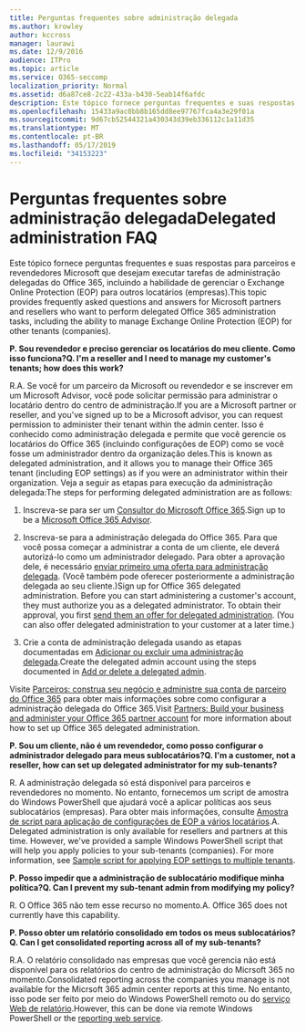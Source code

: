 ```yaml
---
title: Perguntas frequentes sobre administração delegada
ms.author: krowley
author: kccross
manager: laurawi
ms.date: 12/9/2016
audience: ITPro
ms.topic: article
ms.service: O365-seccomp
localization_priority: Normal
ms.assetid: d6a87ce8-2c22-433a-b430-5eab14f6afdc
description: Este tópico fornece perguntas frequentes e suas respostas para parceiros e revendedores Microsoft que desejam executar tarefas de administração delegadas do Office 365, incluindo a habilidade de gerenciar o Exchange Online Protection (EOP) para outros locatários (empresas).
ms.openlocfilehash: 15433a9ac0bb8b165dd8ee97767fca4a3e29f01a
ms.sourcegitcommit: 9d67cb52544321a430343d39eb336112c1a11d35
ms.translationtype: MT
ms.contentlocale: pt-BR
ms.lasthandoff: 05/17/2019
ms.locfileid: "34153223"
---
```

# <a name="delegated-administration-faq"></a><span data-ttu-id="3f6cc-103">Perguntas frequentes sobre administração delegada</span><span class="sxs-lookup"><span data-stu-id="3f6cc-103">Delegated administration FAQ</span></span>

<span data-ttu-id="3f6cc-104">Este tópico fornece perguntas frequentes e suas respostas para parceiros e revendedores Microsoft que desejam executar tarefas de administração delegadas do Office 365, incluindo a habilidade de gerenciar o Exchange Online Protection (EOP) para outros locatários (empresas).</span><span class="sxs-lookup"><span data-stu-id="3f6cc-104">This topic provides frequently asked questions and answers for Microsoft partners and resellers who want to perform delegated Office 365 administration tasks, including the ability to manage Exchange Online Protection (EOP) for other tenants (companies).</span></span>
  
 <span data-ttu-id="3f6cc-105">**P. Sou revendedor e preciso gerenciar os locatários do meu cliente. Como isso funciona?**</span><span class="sxs-lookup"><span data-stu-id="3f6cc-105">**Q. I'm a reseller and I need to manage my customer's tenants; how does this work?**</span></span>
  
<span data-ttu-id="3f6cc-106">R.</span><span class="sxs-lookup"><span data-stu-id="3f6cc-106">A.</span></span> <span data-ttu-id="3f6cc-107">Se você for um parceiro da Microsoft ou revendedor e se inscrever em um Microsoft Advisor, você pode solicitar permissão para administrar o locatário dentro do centro de administração.</span><span class="sxs-lookup"><span data-stu-id="3f6cc-107">If you are a Microsoft partner or reseller, and you've signed up to be a Microsoft advisor, you can request permission to administer their tenant within the admin center.</span></span> <span data-ttu-id="3f6cc-108">Isso é conhecido como administração delegada e permite que você gerencie os locatários do Office 365 (incluindo configurações de EOP) como se você fosse um administrador dentro da organização deles.</span><span class="sxs-lookup"><span data-stu-id="3f6cc-108">This is known as delegated administration, and it allows you to manage their Office 365 tenant (including EOP settings) as if you were an administrator within their organization.</span></span> <span data-ttu-id="3f6cc-109">Veja a seguir as etapas para execução da administração delegada:</span><span class="sxs-lookup"><span data-stu-id="3f6cc-109">The steps for performing delegated administration are as follows:</span></span>
  
1. <span data-ttu-id="3f6cc-110">Inscreva-se para ser um [Consultor do Microsoft Office 365](https://aka.ms/cloudbenefits).</span><span class="sxs-lookup"><span data-stu-id="3f6cc-110">Sign up to be a [Microsoft Office 365 Advisor](https://aka.ms/cloudbenefits).</span></span>
    
2. <span data-ttu-id="3f6cc-p102">Inscreva-se para a administração delegada do Office 365. Para que você possa começar a administrar a conta de um cliente, ele deverá autorizá-lo como um administrador delegado. Para obter a aprovação dele, é necessário [enviar primeiro uma oferta para administração delegada](https://go.microsoft.com/fwlink/?LinkId=396829). (Você também pode oferecer posteriormente a administração delegada ao seu cliente.)</span><span class="sxs-lookup"><span data-stu-id="3f6cc-p102">Sign up for Office 365 delegated administration. Before you can start administering a customer's account, they must authorize you as a delegated administrator. To obtain their approval, you first [send them an offer for delegated administration](https://go.microsoft.com/fwlink/?LinkId=396829). (You can also offer delegated administration to your customer at a later time.)</span></span> 
    
3. <span data-ttu-id="3f6cc-115">Crie a conta de administração delegada usando as etapas documentadas em [Adicionar ou excluir uma administração delegada](https://go.microsoft.com/fwlink/?LinkId=396831).</span><span class="sxs-lookup"><span data-stu-id="3f6cc-115">Create the delegated admin account using the steps documented in [Add or delete a delegated admin](https://go.microsoft.com/fwlink/?LinkId=396831).</span></span>
    
<span data-ttu-id="3f6cc-116">Visite [Parceiros: construa seu negócio e administre sua conta de parceiro do Office 365](https://go.microsoft.com/fwlink/?LinkId=301485) para obter mais informações sobre como configurar a administração delegada do Office 365.</span><span class="sxs-lookup"><span data-stu-id="3f6cc-116">Visit [Partners: Build your business and administer your Office 365 partner account](https://go.microsoft.com/fwlink/?LinkId=301485) for more information about how to set up Office 365 delegated administration.</span></span> 
  
 <span data-ttu-id="3f6cc-117">**P. Sou um cliente, não é um revendedor, como posso configurar o administrador delegado para meus sublocatários?**</span><span class="sxs-lookup"><span data-stu-id="3f6cc-117">**Q. I'm a customer, not a reseller, how can set up delegated administrator for my sub-tenants?**</span></span>
  
<span data-ttu-id="3f6cc-p103">R. A administração delegada só está disponível para parceiros e revendedores no momento. No entanto, fornecemos um script de amostra do Windows PowerShell que ajudará você a aplicar políticas aos seus sublocatários (empresas). Para obter mais informações, consulte [Amostra de script para aplicação de configurações de EOP a vários locatários](sample-script-for-applying-eop-settings-to-multiple-tenants.md).</span><span class="sxs-lookup"><span data-stu-id="3f6cc-p103">A. Delegated administration is only available for resellers and partners at this time. However, we've provided a sample Windows PowerShell script that will help you apply policies to your sub-tenants (companies). For more information, see [Sample script for applying EOP settings to multiple tenants](sample-script-for-applying-eop-settings-to-multiple-tenants.md).</span></span>
  
 <span data-ttu-id="3f6cc-122">**P. Posso impedir que a administração de sublocatário modifique minha política?**</span><span class="sxs-lookup"><span data-stu-id="3f6cc-122">**Q. Can I prevent my sub-tenant admin from modifying my policy?**</span></span>
  
<span data-ttu-id="3f6cc-p104">R. O Office 365 não tem esse recurso no momento.</span><span class="sxs-lookup"><span data-stu-id="3f6cc-p104">A. Office 365 does not currently have this capability.</span></span>
  
 <span data-ttu-id="3f6cc-125">**P. Posso obter um relatório consolidado em todos os meus sublocatários?**</span><span class="sxs-lookup"><span data-stu-id="3f6cc-125">**Q. Can I get consolidated reporting across all of my sub-tenants?**</span></span>
  
<span data-ttu-id="3f6cc-126">R.</span><span class="sxs-lookup"><span data-stu-id="3f6cc-126">A.</span></span> <span data-ttu-id="3f6cc-127">O relatório consolidado nas empresas que você gerencia não está disponível para os relatórios do centro de administração do Micrsoft 365 no momento.</span><span class="sxs-lookup"><span data-stu-id="3f6cc-127">Consolidated reporting across the companies you manage is not available for the Micrsoft 365 admin center reports at this time.</span></span> <span data-ttu-id="3f6cc-128">No entanto, isso pode ser feito por meio do Windows PowerShell remoto ou do [serviço Web de relatório](https://go.microsoft.com/fwlink/?LinkId=279926).</span><span class="sxs-lookup"><span data-stu-id="3f6cc-128">However, this can be done via remote Windows PowerShell or the [reporting web service](https://go.microsoft.com/fwlink/?LinkId=279926).</span></span> 
  

